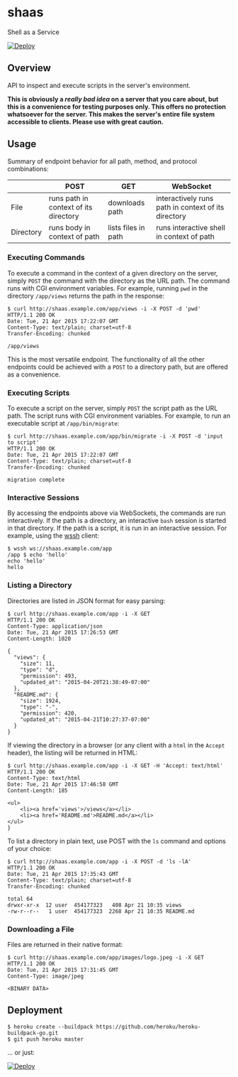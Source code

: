 # shaas
Shell as a Service

[![Deploy](https://www.herokucdn.com/deploy/button.png)](https://heroku.com/deploy?template=https://github.com/heroku/shaas)

## Overview
API to inspect and execute scripts in the server's environment.

**This is obviously a *really bad idea* on a server that you care about, but this is a convenience for testing purposes only. This offers no protection whatsoever for the server. This makes the server's entire file system accessible to clients. Please use with great caution.**

## Usage

Summary of endpoint behavior for all path, method, and protocol combinations:

|           |                 POST                  |         GET         |                      WebSocket                      |
|-----------|---------------------------------------|---------------------|-----------------------------------------------------|
| File      | runs path in context of its directory | downloads path      | interactively runs path in context of its directory |
| Directory | runs body in context of path          | lists files in path | runs interactive shell in context of path           |

### Executing Commands

To execute a command in the context of a given directory on the server, simply `POST` the command with the directory as the URL path. The command runs with CGI environment variables. For example, running `pwd` in the directory `/app/views` returns the path in the response:

```
$ curl http://shaas.example.com/app/views -i -X POST -d 'pwd'
HTTP/1.1 200 OK
Date: Tue, 21 Apr 2015 17:22:07 GMT
Content-Type: text/plain; charset=utf-8
Transfer-Encoding: chunked

/app/views
```

This is the most versatile endpoint. The functionality of all the other endpoints could be achieved with a `POST` to a directory path, but are offered as a convenience.

### Executing Scripts

To execute a script on the server, simply `POST` the script path as the URL path. The script runs with CGI environment variables. For example, to run an executable script at `/app/bin/migrate`:

```
$ curl http://shaas.example.com/app/bin/migrate -i -X POST -d 'input to script'
HTTP/1.1 200 OK
Date: Tue, 21 Apr 2015 17:22:07 GMT
Content-Type: text/plain; charset=utf-8
Transfer-Encoding: chunked

migration complete
```

### Interactive Sessions

By accessing the endpoints above via WebSockets, the commands are run interactively. If the path is a directory, an interactive `bash` session is started in that directory. If the path is a script, it is run in an interactive session. For example, using the [wssh](https://github.com/progrium/wssh) client:

```
$ wssh ws://shaas.example.com/app
/app $ echo 'hello'
echo 'hello'
hello
```

### Listing a Directory

Directories are listed in JSON format for easy parsing:

```
$ curl http://shaas.example.com/app -i -X GET
HTTP/1.1 200 OK
Content-Type: application/json
Date: Tue, 21 Apr 2015 17:26:53 GMT
Content-Length: 1020

{
  "views": {
    "size": 11,
    "type": "d",
    "permission": 493,
    "updated_at": "2015-04-20T21:38:49-07:00"
  },
  "README.md": {
    "size": 1924,
    "type": "-",
    "permission": 420,
    "updated_at": "2015-04-21T10:27:37-07:00"
  }
}
```

If viewing the directory in a browser (or any client with a `html` in the `Accept` header), the listing will be returned in HTML:

```
$ curl http://shaas.example.com/app -i -X GET -H 'Accept: text/html'
HTTP/1.1 200 OK
Content-Type: text/html
Date: Tue, 21 Apr 2015 17:46:58 GMT
Content-Length: 185

<ul>
    <li><a href='views'>/views</a></li>
    <li><a href='README.md'>README.md</a></li>
</ul>
}
```

To list a directory in plain text, use POST with the `ls` command and options of your choice:

```
$ curl http://shaas.example.com/app -i -X POST -d 'ls -lA'
HTTP/1.1 200 OK
Date: Tue, 21 Apr 2015 17:35:43 GMT
Content-Type: text/plain; charset=utf-8
Transfer-Encoding: chunked

total 64
drwxr-xr-x  12 user  454177323   408 Apr 21 10:35 views
-rw-r--r--   1 user  454177323  2268 Apr 21 10:35 README.md
```

### Downloading a File

Files are returned in their native format:

```
$ curl http://shaas.example.com/app/images/logo.jpeg -i -X GET
HTTP/1.1 200 OK
Date: Tue, 21 Apr 2015 17:31:45 GMT
Content-Type: image/jpeg

<BINARY DATA>
```

## Deployment

    $ heroku create --buildpack https://github.com/heroku/heroku-buildpack-go.git
    $ git push heroku master
    
... or just:

[![Deploy](https://www.herokucdn.com/deploy/button.png)](https://heroku.com/deploy?template=https://github.com/heroku/shaas)
